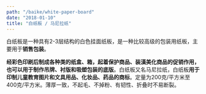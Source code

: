 ```yaml
---
path: "/baike/white-paper-board"
date: "2018-01-10"
title: "白纸板 / 马尼拉纸"
---
```


白纸板是一种具有2-3层结构的白色挂面纸板，是一种比较高级的包装用纸板，主要用于**销售包装**。    

**经彩色印刷后制成各种类的纸盒、箱，起着保护商品、装潢美化商品的促销作用，也可以用于制作吊牌、衬版和吸塑包装的底版**。白纸板又名马尼拉纸，白纸板**用于印制儿童教育图片和文具用品、化妆品、药品的商标**。定量为200克/平方米至400克/平方米。薄厚一致，不起毛、不掉粉、有韧性、折叠时不易断裂。


